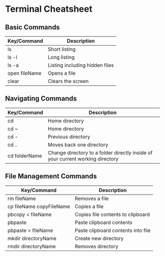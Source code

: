 # Terminal Cheatsheet

## Basic Commands

Key/Command | Description
------------ | -------------
ls | Short listing
ls -l | Long listing
ls -a | Listing including hidden files
open fileName | Opens a file
clear | Clears the screen


## Navigating Commands
Key/Command | Description
------------ | -------------
cd | Home directory
cd ~ | Home directory
cd - | Previous directory
cd .. | Moves back one directory
cd folderName | Change directory to a folder directly inside of your current working directory

## File Management Commands
Key/Command | Description
------------ | -------------
rm fileName | Removes a file
cp fileName copyFileName | Copies a file
pbcopy < fileName | Copies file contents to clipboard
pbpaste | Paste clipboard contents 
pbpaste > fileName | Paste clipboard contents into file
mkdir directoryName | Create new directory
rmdir directoryName | Removes directory
